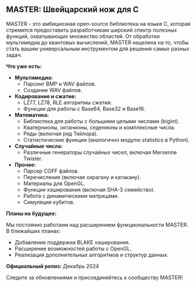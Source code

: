 ## MASTER: Швейцарский нож для C

MASTER - это амбициозная open-source библиотека на языке C, которая стремится предоставить разработчикам широкий спектр полезных функций, охватывающих множество областей. От обработки мультимедиа до квантовых вычислений, MASTER нацелена на то, чтобы стать вашим универсальным инструментом для решения самых разных задач.

**Что уже есть:**

* **Мультимедиа:**
    * Парсинг BMP и WAV файлов.
    * Создание WAV файлов.
* **Кодирование и сжатие:**
    * LZ77, LZ78, RLE алгоритмы сжатия.
    * Функции для работы с Base64, Base32 и Base16.
* **Математика:**
    * Библиотека для работы с большими целыми числами (bigint).
    * Кватернионы, октанионы, седенионы и комплексные числа.
    * Ряды (включая ряд Тейлора).
    * Статистические функции (аналогично модулю statistics в Python).
* **Случайные числа:**
    * Различные генераторы случайных чисел, включая Mersenne Twister.
* **Прочее:**
    * Парсер COFF файлов.
    * Перечисления (включая хирагану и катакану).
    * Материалы для OpenGL.
    * Функции хэширования (включая SHA-3 семейство).
    * Работа с динамическими матрицами.
    * Симуляция кубитов.

**Планы на будущее:**

Мы постоянно работаем над расширением функциональности MASTER. В ближайших планах:

* Добавление поддержки BLAKE хэширования.
* Расширение возможностей работы с OpenGL.
* Реализация дополнительных алгоритмов и структур данных.

**Официальный релиз:** Декабрь 2024

Следите за обновлениями и присоединяйтесь к сообществу MASTER!
